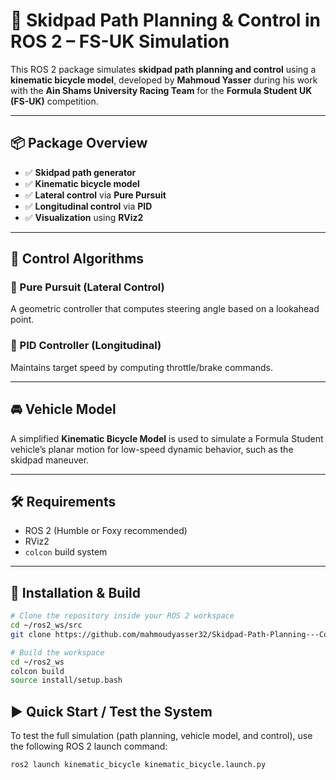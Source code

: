 # 🏁 Skidpad Path Planning & Control in ROS 2 – FS-UK Simulation

This ROS 2 package simulates **skidpad path planning and control** using a **kinematic bicycle model**, developed by **Mahmoud Yasser** during his work with the **Ain Shams University Racing Team** for the **Formula Student UK (FS-UK)** competition.

---

## 📦 Package Overview

- ✅ **Skidpad path generator**
- ✅ **Kinematic bicycle model**
- ✅ **Lateral control** via **Pure Pursuit**
- ✅ **Longitudinal control** via **PID**
- ✅ **Visualization** using **RViz2**

---

## 🧠 Control Algorithms

### 🔹 Pure Pursuit (Lateral Control)
A geometric controller that computes steering angle based on a lookahead point.

### 🔹 PID Controller (Longitudinal)
Maintains target speed by computing throttle/brake commands.

---

## 🚘 Vehicle Model

A simplified **Kinematic Bicycle Model** is used to simulate a Formula Student vehicle’s planar motion for low-speed dynamic behavior, such as the skidpad maneuver.

---

## 🛠️ Requirements

- ROS 2 (Humble or Foxy recommended)
- RViz2
- `colcon` build system

---

## 🔧 Installation & Build

```bash
# Clone the repository inside your ROS 2 workspace
cd ~/ros2_ws/src
git clone https://github.com/mahmoudyasser32/Skidpad-Path-Planning---Control-for-Formula-Student---Kinematic-Bicycle-Model--ASU-Racing-Team-.git

# Build the workspace
cd ~/ros2_ws
colcon build
source install/setup.bash
```

## ▶️ Quick Start / Test the System

To test the full simulation (path planning, vehicle model, and control), use the following ROS 2 launch command:

```bash
ros2 launch kinematic_bicycle kinematic_bicycle.launch.py
